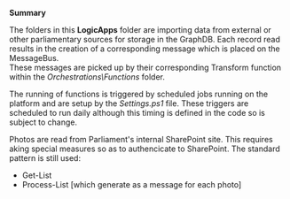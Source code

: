 **Summary**

The folders in this **LogicApps** folder are importing data from external or other parliamentary sources
for storage in the GraphDB.  Each record read results in the creation of a corresponding message
which is placed on the MessageBus.  
These messages are picked up by their corresponding Transform function within the *Orchestrations\Functions* folder.

The running of functions is triggered by scheduled jobs running on the platform and are setup by the *Settings.ps1* file.
These triggers are scheduled to run daily although this timing is defined in the code so is subject to change.

Photos are read from Parliament's internal SharePoint site.  This requires aking special measures so as to authencicate to
SharePoint.  The standard pattern is still used:
* Get-List
* Process-List [which generate as a message for each photo]
